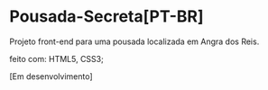 # Pousada-Secreta[PT-BR]
 Projeto front-end para uma pousada localizada em Angra dos Reis.

feito com: HTML5, CSS3;
 
 [Em desenvolvimento]
